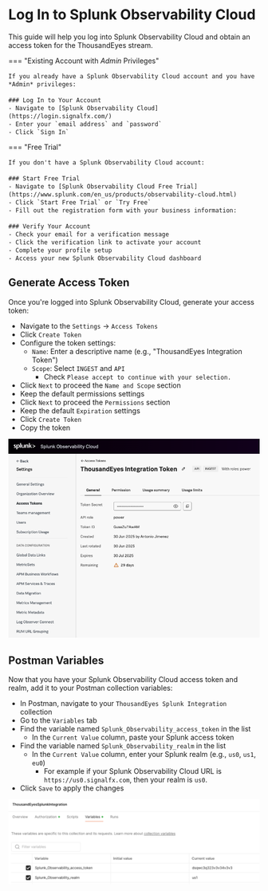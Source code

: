 # Log In to Splunk Observability Cloud

This guide will help you log into Splunk Observability Cloud and obtain an access token for the ThousandEyes stream.

=== "Existing Account with *Admin* Privileges"

    If you already have a Splunk Observability Cloud account and you have *Admin* privileges:
    
    ### Log In to Your Account
    - Navigate to [Splunk Observability Cloud](https://login.signalfx.com/)
    - Enter your `email address` and `password`
    - Click `Sign In`

=== "Free Trial"

    If you don't have a Splunk Observability Cloud account:
    
    ### Start Free Trial
    - Navigate to [Splunk Observability Cloud Free Trial](https://www.splunk.com/en_us/products/observability-cloud.html)
    - Click `Start Free Trial` or `Try Free`
    - Fill out the registration form with your business information:
    
    ### Verify Your Account
    - Check your email for a verification message
    - Click the verification link to activate your account
    - Complete your profile setup
    - Access your new Splunk Observability Cloud dashboard

## Generate Access Token

Once you're logged into Splunk Observability Cloud, generate your access token:

- Navigate to the `Settings` -> `Access Tokens`
- Click `Create Token`
- Configure the token settings:
    - `Name`: Enter a descriptive name (e.g., "ThousandEyes Integration Token")
    - `Scope`: Select `INGEST` and `API` 
        - Check `Please accept to continue with your selection.`
- Click `Next` to proceed the `Name and Scope` section
- Keep the default permissions settings
- Click `Next` to proceed the `Permissions` section
- Keep the default `Expiration` settings
- Click `Create Token`
- Copy the token

![access token](../img/splunk_observability/access_token.png)

## Postman Variables

Now that you have your Splunk Observability Cloud access token and realm, add it to your Postman collection variables:

- In Postman, navigate to your `ThousandEyes Splunk Integration` collection
- Go to the `Variables` tab
- Find the variable named `Splunk_Observability_access_token` in the list
    - In the `Current Value` column, paste your Splunk access token
- Find the variable named `Splunk_Observability_realm` in the list
    - In the `Current Value` column, enter your Splunk realm (e.g., `us0`, `us1`, `eu0`)
        - For example if your Splunk Observability Cloud URL is `https://us0.signalfx.com`, then your realm is `us0`.
- Click `Save` to apply the changes

![splunk observability variables](../img/postman/splunk_observability_variables.png)